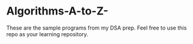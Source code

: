 # Algorithms-A-to-Z-
These are the sample programs from my DSA prep. Feel free to use this repo as your learning repository.

